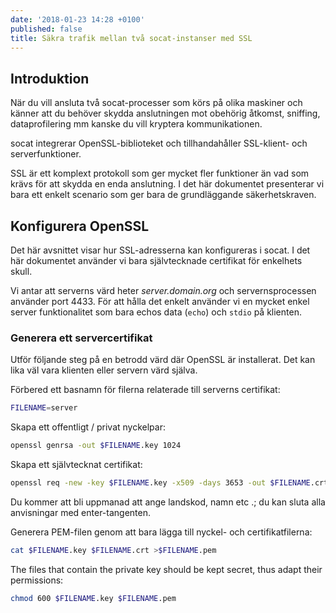 ```yaml
---
date: '2018-01-23 14:28 +0100'
published: false
title: Säkra trafik mellan två socat-instanser med SSL
---
```

## Introduktion

När du vill ansluta två socat-processer som körs på olika maskiner och känner att du behöver skydda anslutningen mot obehörig åtkomst, sniffing, dataprofilering mm kanske du vill kryptera kommunikationen.

socat integrerar OpenSSL-biblioteket och tillhandahåller SSL-klient- och serverfunktioner.

SSL är ett komplext protokoll som ger mycket fler funktioner än vad som krävs för att skydda en enda anslutning. I det här dokumentet presenterar vi bara ett enkelt scenario som ger bara de grundläggande säkerhetskraven.

## Konfigurera OpenSSL

Det här avsnittet visar hur SSL-adresserna kan konfigureras i socat. I det här dokumentet använder vi bara självtecknade certifikat för enkelhets skull.

Vi antar att serverns värd heter *server.domain.org* och servernsprocessen använder port 4433. För att hålla det enkelt använder vi en mycket enkel server funktionalitet som bara echos data (`echo`) och `stdio` på klienten.

### Generera ett servercertifikat

Utför följande steg på en betrodd värd där OpenSSL är installerat. Det kan lika väl vara klienten eller servern värd själva.

Förbered ett basnamn för filerna relaterade till serverns certifikat:

```bash
FILENAME=server
```

Skapa ett offentligt / privat nyckelpar:

```bash
openssl genrsa -out $FILENAME.key 1024
```

Skapa ett självtecknat certifikat:

```bash
openssl req -new -key $FILENAME.key -x509 -days 3653 -out $FILENAME.crt
```

Du kommer att bli uppmanad att ange landskod, namn etc .; du kan sluta alla anvisningar med enter-tangenten.

Generera PEM-filen genom att bara lägga till nyckel- och certifikatfilerna:

```bash
cat $FILENAME.key $FILENAME.crt >$FILENAME.pem
```

The files that contain the private key should be kept secret, thus adapt their permissions:

```bash
chmod 600 $FILENAME.key $FILENAME.pem
```